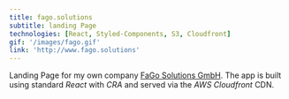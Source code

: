 ```yaml
---
title: fago.solutions
subtitle: landing Page
technologies: [React, Styled-Components, S3, Cloudfront]
gif: '/images/fago.gif'
link: 'http://www.fago.solutions'
---
```


Landing Page for my own company [FaGo Solutions GmbH](https://www.fago.solutions). The app is built using standard *React* with *CRA* and served via the *AWS Cloudfront* CDN.